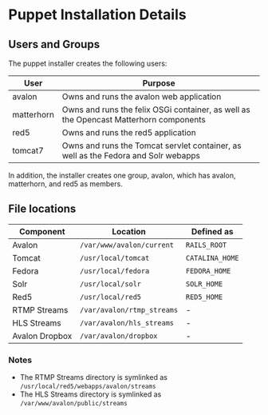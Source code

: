 # Puppet Installation Details

## Users and Groups

The puppet installer creates the following users:

 User       | Purpose
------------|-------------------------------------------------------------------------------------------
 avalon     | Owns and runs the avalon web application
 matterhorn | Owns and runs the felix OSGi container, as well as the Opencast Matterhorn components
 red5       | Owns and runs the red5 application
 tomcat7    | Owns and runs the Tomcat servlet container, as well as the Fedora and Solr webapps

In addition, the installer creates one group, avalon, which has avalon, matterhorn, and red5 as members.

## File locations

 Component          | Location                    | Defined as
--------------------|-----------------------------|-------------------
 Avalon             | `/var/www/avalon/current`   | `RAILS_ROOT`
 Tomcat             | `/usr/local/tomcat`         | `CATALINA_HOME`
 Fedora             | `/usr/local/fedora`         | `FEDORA_HOME`
 Solr               | `/usr/local/solr`           | `SOLR_HOME`
 Red5               | `/usr/local/red5`           | `RED5_HOME`
 RTMP Streams       | `/var/avalon/rtmp_streams`  | -
 HLS Streams        | `/var/avalon/hls_streams`   | -
 Avalon Dropbox     | `/var/avalon/dropbox`       | -

### Notes

* The RTMP Streams directory is symlinked as `/usr/local/red5/webapps/avalon/streams`
* The HLS Streams directory is symlinked as `/var/www/avalon/public/streams`
